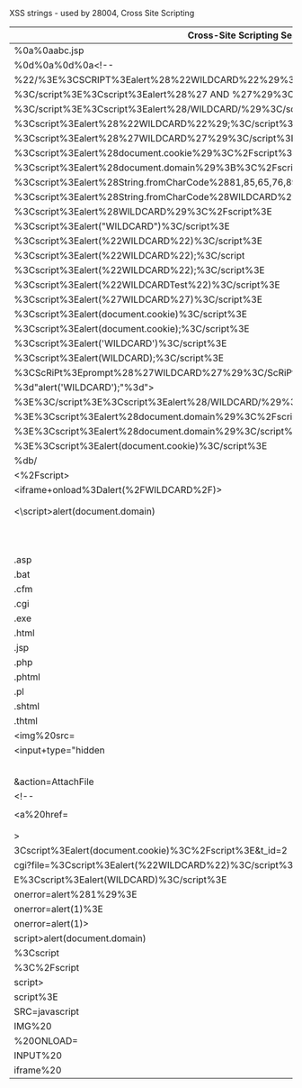 XSS strings - used by 28004, Cross Site Scripting

| Cross-Site Scripting Search Strings                                                                 |
|-----------------------------------------------------------------------------------------------------|
| %0a%0a<script>alert(WILDCARD);</script>abc.jsp                                                      |
| %0d%0a%0d%0a<script>alert(WILDCARD)</script><!--                                                    |
| %22/%3E%3CSCRIPT%3Ealert%28%22WILDCARD%22%29%3C/SCRIPT%3E%3C%22&                                    |
| %3C/script%3E%3Cscript%3Ealert%28%27 AND %27%29%3C/script%3E                                        |
| %3C/script%3E%3Cscript%3Ealert%28/WILDCARD/%29%3C/script%3E%3Cscript%3E                             |
| %3Cscript%3Ealert%28%22WILDCARD%22%29;%3C/script%3E                                                 |
| %3Cscript%3Ealert%28%27WILDCARD%27%29%3C/script%3E                                                  |
| %3Cscript%3Ealert%28document.cookie%29%3C%2Fscript%3E                                               |
| %3Cscript%3Ealert%28document.domain%29%3B%3C%2Fscript%3E                                            |
| %3Cscript%3Ealert%28String.fromCharCode%2881,85,65,76,89,83,88,83,83,84,69,83,84%29%29%3C/script%3E |
| %3Cscript%3Ealert%28String.fromCharCode%28WILDCARD%29%29%3C/script%3E                               |
| %3Cscript%3Ealert%28WILDCARD%29%3C%2Fscript%3E                                                      |
| %3Cscript%3Ealert("WILDCARD")%3C/script%3E                                                          |
| %3Cscript%3Ealert(%22WILDCARD%22)%3C/script%3E                                                      |
| %3Cscript%3Ealert(%22WILDCARD%22);%3C/script                                                        |
| %3Cscript%3Ealert(%22WILDCARD%22);%3C/script%3E                                                     |
| %3Cscript%3Ealert(%22WILDCARDTest%22)%3C/script%3E                                                  |
| %3Cscript%3Ealert(%27WILDCARD%27)%3C/script%3E                                                      |
| %3Cscript%3Ealert(document.cookie)%3C/script%3E                                                     |
| %3Cscript%3Ealert(document.cookie);%3C/script%3E                                                    |
| %3Cscript%3Ealert('WILDCARD')%3C/script%3E                                                          |
| %3Cscript%3Ealert(WILDCARD);%3C/script%3E                                                           |
| %3CScRiPt%3Eprompt%28%27WILDCARD%27%29%3C/ScRiPt%3E                                                 |
| %3d"alert('WILDCARD');"%3d">                                                                        |
| %3E%3C/script%3E%3Cscript%3Ealert%28/WILDCARD/%29%3C/script%3E%3Cscript%3E%3C                       |
| %3E%3Cscript%3Ealert%28document.domain%29%3C%2Fscript%3E                                            |
| %3E%3Cscript%3Ealert%28document.domain%29%3C/script%3E                                              |
| %3E%3Cscript%3Ealert(document.cookie)%3C/script%3E                                                  |
| %db<script>alert(WILDCARD);</script>/                                                               |
| <%2Fscript><script>alert(WILDCARD))<%2Fscript>                                                      |
| </script>                                                                                           |
| </script><iframe+onload%3Dalert(%2FWILDCARD%2F)>                                                    |
| </script><script>alert(WILDCARD);</script>                                                          |
| </script><script>alert('WILDCARD');</script>                                                        |
| <\script>alert(document.domain)</script>                                                            |
| <script>*</script>                                                                                  |
| <script>alert("WILDCARD");</script>                                                                 |
| <script>alert("WILDCARD")</script                                                                   |
| <script>alert()</script>                                                                            |
| <script>alert(@)</script>                                                                           |
| <script>alert(document.cookie)</script>                                                             |
| <script>alert(document.domain);</script>                                                            |
| <script>alert(document.domain)</script>                                                             |
| <SCRIPT>alert(document.domain)</SCRIPT>                                                             |
| <script>alert(document.domain)</script>                                                             |
| <script>alert(document.domain)</script>                                                             |
| <script>alert(document.domain)</script>.asp                                                         |
| <script>alert(document.domain)</script>.bat                                                         |
| <script>alert(document.domain)</script>.cfm                                                         |
| <script>alert(document.domain)</script>.cgi                                                         |
| <script>alert(document.domain)</script>.exe                                                         |
| <script>alert(document.domain)</script>.html                                                        |
| <script>alert(document.domain)</script>.jsp                                                         |
| <script>alert(document.domain)</script>.php                                                         |
| <script>alert(document.domain)</script>.phtml                                                       |
| <script>alert(document.domain)</script>.pl                                                          |
| <script>alert(document.domain)</script>.shtml                                                       |
| <script>alert(document.domain)</script>.thtml                                                       |
| <script>alert(document.domain)</script><img%20src=                                                  |
| <script>alert(document.domain)</script><input+type="hidden                                          |
| <script>alert(WILDCARD);</script>                                                                   |
| <script>alert('WILDCARD');</script>                                                                 |
| <script>alert(WILDCARD)</script>                                                                    |
| <script>alert(WILDCARD)</script>                                                                    |
| <script>alert('WILDCARD')</script>                                                                  |
| <script>alert('WILDCARD')</script>&action=AttachFile                                                |
| <script>alert(WILDCARD)</script><!--                                                                |
| <script>alert(WILDCARD)</script></h1>                                                               |
| <script>alert(WILDCARD)</script><a%20href=                                                          |
| <script>alert*</script>                                                                             |
| <Script>javascript:alert(document.cookie)</Script>                                                  |
| ><script>alert("WILDCARD")%3B<%2Fscript>&volume="%2F><script>alert("WILDCARD")%3B<%2Fscript>#       |
| ><script>alert(/WILDCARD/);</script>                                                                |
| 3Cscript%3Ealert(document.cookie)%3C%2Fscript%3E&t_id=2                                             |
| cgi?file=%3Cscript%3Ealert(%22WILDCARD%22)%3C/script%3E%00                                          |
| E%3Cscript%3Ealert(WILDCARD)%3C/script%3E                                                           |
| onerror=alert%281%29%3E                                                                             |
| onerror=alert(1)%3E                                                                                 |
| onerror=alert(1)>                                                                                   |
| script>alert(document.domain)</script>                                                              |
| %3Cscript                                                                                           |
| %3C%2Fscript                                                                                        |
| script>                                                                                             |
| script%3E                                                                                           |
| SRC=javascript                                                                                      |
| IMG%20                                                                                              |
| %20ONLOAD=                                                                                          |
| INPUT%20                                                                                            |
| iframe%20                                                                                           |
